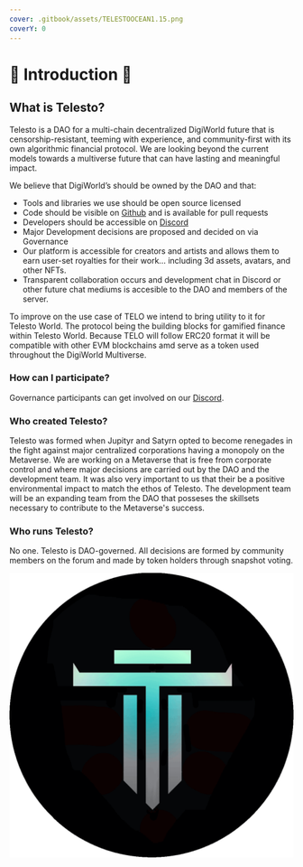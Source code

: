 ```yaml
---
cover: .gitbook/assets/TELESTOOCEAN1.15.png
coverY: 0
---
```


# 🔱 Introduction 🔱

## What is Telesto?

Telesto is a DAO for a multi-chain decentralized DigiWorld future that is censorship-resistant, teeming with experience, and community-first with its own algorithmic financial protocol. We are looking beyond the current models towards a multiverse future that can have lasting and meaningful impact.

We believe that DigiWorld’s should be owned by the DAO and that:

* Tools and libraries we use should be open source licensed
* Code should be visible on [Github](https://github.com/telestoworld) and is available for pull requests
* Developers should be accessible on [Discord](https://discord.com/telestodao)
* Major Development decisions are proposed and decided on via Governance
* Our platform is accessible for creators and artists and allows them to earn user-set royalties for their work… including 3d assets, avatars, and other NFTs.
* Transparent collaboration occurs and development chat in Discord or other future chat mediums is accesible to the DAO and members of the server.

To improve on the use case of TELO we intend to bring utility to it for Telesto World. The protocol being the building blocks for gamified finance within Telesto World. Because TELO will follow ERC20 format it will be compatible with other EVM blockchains amd serve as a token used throughout the DigiWorld Multiverse.

### How can I participate?

Governance participants can get involved on our [Discord](https://discord.gg/tcr3H97fnf).

### Who created Telesto? <a href="#who-created-olympus" id="who-created-olympus"></a>

Telesto was formed when Jupityr and Satyrn opted to become renegades in the fight against major centralized corporations having a monopoly on the Metaverse. We are working on a Metaverse that is free from corporate control and where major decisions are carried out by the DAO and the development team. It was also very important to us that their be a positive environmental impact to match the ethos of Telesto. The development team will be an expanding team from the DAO that posseses the skillsets necessary to contribute to the Metaverse's success.

### Who runs Telesto? <a href="#who-runs-olympus" id="who-runs-olympus"></a>

No one. Telesto is DAO-governed. All decisions are formed by community members on the forum and made by token holders through snapshot voting.

![](<.gitbook/assets/ezgif.com-gif-maker (6) (1).gif>)

